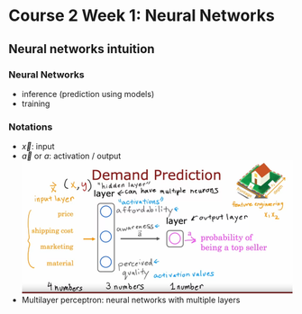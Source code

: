 # Course 2 Week 1: Neural Networks

## Neural networks intuition

### Neural Networks
+ inference (prediction using models)
+ training

### Notations
+ $\overrightarrow{x}$: input
+ $\overrightarrow{a}$ or $a$: activation / output
![](Img/neuralnetwork.png)
+ Multilayer perceptron: neural networks with multiple layers

